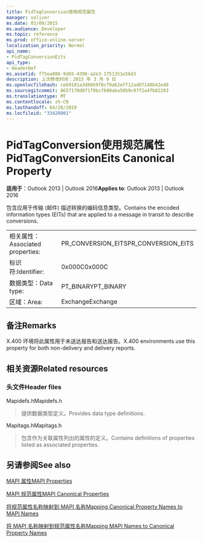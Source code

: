 ```yaml
---
title: PidTagConversion使用规范属性
manager: soliver
ms.date: 03/09/2015
ms.audience: Developer
ms.topic: reference
ms.prod: office-online-server
localization_priority: Normal
api_name:
- PidTagConversionEits
api_type:
- HeaderDef
ms.assetid: f75ea086-9d65-4396-a2e3-1751351e56d3
description: 上次修改时间：2015 年 3 月 9 日
ms.openlocfilehash: ceb9181a3d8669f8cf9a62eff12ad07148b42e48
ms.sourcegitcommit: 8657170d071f9bcf680aba50b9c07f2a4fb82283
ms.translationtype: MT
ms.contentlocale: zh-CN
ms.lasthandoff: 04/28/2019
ms.locfileid: "33420001"
---
```

# <a name="pidtagconversioneits-canonical-property"></a><span data-ttu-id="5755a-103">PidTagConversion使用规范属性</span><span class="sxs-lookup"><span data-stu-id="5755a-103">PidTagConversionEits Canonical Property</span></span>

  
  
<span data-ttu-id="5755a-104">**适用于**：Outlook 2013 | Outlook 2016</span><span class="sxs-lookup"><span data-stu-id="5755a-104">**Applies to**: Outlook 2013 | Outlook 2016</span></span> 
  
<span data-ttu-id="5755a-105">包含应用于传输 (邮件) 描述转换的编码信息类型。</span><span class="sxs-lookup"><span data-stu-id="5755a-105">Contains the encoded information types (EITs) that are applied to a message in transit to describe conversions.</span></span>
  
|||
|:-----|:-----|
|<span data-ttu-id="5755a-106">相关属性：</span><span class="sxs-lookup"><span data-stu-id="5755a-106">Associated properties:</span></span>  <br/> |<span data-ttu-id="5755a-107">PR_CONVERSION_EITS</span><span class="sxs-lookup"><span data-stu-id="5755a-107">PR_CONVERSION_EITS</span></span>  <br/> |
|<span data-ttu-id="5755a-108">标识符:</span><span class="sxs-lookup"><span data-stu-id="5755a-108">Identifier:</span></span>  <br/> |<span data-ttu-id="5755a-109">0x000C</span><span class="sxs-lookup"><span data-stu-id="5755a-109">0x000C</span></span>  <br/> |
|<span data-ttu-id="5755a-110">数据类型：</span><span class="sxs-lookup"><span data-stu-id="5755a-110">Data type:</span></span>  <br/> |<span data-ttu-id="5755a-111">PT_BINARY</span><span class="sxs-lookup"><span data-stu-id="5755a-111">PT_BINARY</span></span>  <br/> |
|<span data-ttu-id="5755a-112">区域：</span><span class="sxs-lookup"><span data-stu-id="5755a-112">Area:</span></span>  <br/> |<span data-ttu-id="5755a-113">Exchange</span><span class="sxs-lookup"><span data-stu-id="5755a-113">Exchange</span></span>  <br/> |
   
## <a name="remarks"></a><span data-ttu-id="5755a-114">备注</span><span class="sxs-lookup"><span data-stu-id="5755a-114">Remarks</span></span>

<span data-ttu-id="5755a-115">X.400 环境将此属性用于未送达报告和送达报告。</span><span class="sxs-lookup"><span data-stu-id="5755a-115">X.400 environments use this property for both non-delivery and delivery reports.</span></span>
  
## <a name="related-resources"></a><span data-ttu-id="5755a-116">相关资源</span><span class="sxs-lookup"><span data-stu-id="5755a-116">Related resources</span></span>

### <a name="header-files"></a><span data-ttu-id="5755a-117">头文件</span><span class="sxs-lookup"><span data-stu-id="5755a-117">Header files</span></span>

<span data-ttu-id="5755a-118">Mapidefs.h</span><span class="sxs-lookup"><span data-stu-id="5755a-118">Mapidefs.h</span></span>
  
> <span data-ttu-id="5755a-119">提供数据类型定义。</span><span class="sxs-lookup"><span data-stu-id="5755a-119">Provides data type definitions.</span></span>
    
<span data-ttu-id="5755a-120">Mapitags.h</span><span class="sxs-lookup"><span data-stu-id="5755a-120">Mapitags.h</span></span>
  
> <span data-ttu-id="5755a-121">包含作为关联属性列出的属性的定义。</span><span class="sxs-lookup"><span data-stu-id="5755a-121">Contains definitions of properties listed as associated properties.</span></span>
    
## <a name="see-also"></a><span data-ttu-id="5755a-122">另请参阅</span><span class="sxs-lookup"><span data-stu-id="5755a-122">See also</span></span>



[<span data-ttu-id="5755a-123">MAPI 属性</span><span class="sxs-lookup"><span data-stu-id="5755a-123">MAPI Properties</span></span>](mapi-properties.md)
  
[<span data-ttu-id="5755a-124">MAPI 规范属性</span><span class="sxs-lookup"><span data-stu-id="5755a-124">MAPI Canonical Properties</span></span>](mapi-canonical-properties.md)
  
[<span data-ttu-id="5755a-125">将规范属性名称映射到 MAPI 名称</span><span class="sxs-lookup"><span data-stu-id="5755a-125">Mapping Canonical Property Names to MAPI Names</span></span>](mapping-canonical-property-names-to-mapi-names.md)
  
[<span data-ttu-id="5755a-126">将 MAPI 名称映射到规范属性名称</span><span class="sxs-lookup"><span data-stu-id="5755a-126">Mapping MAPI Names to Canonical Property Names</span></span>](mapping-mapi-names-to-canonical-property-names.md)

